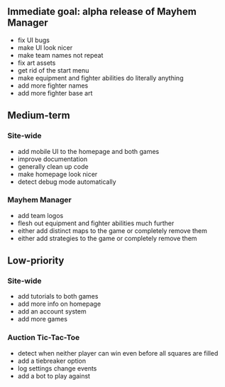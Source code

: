 ## Immediate goal: alpha release of Mayhem Manager
- fix UI bugs
- make UI look nicer
- make team names not repeat
- fix art assets
- get rid of the start menu
- make equipment and fighter abilities do literally anything
- add more fighter names
- add more fighter base art

## Medium-term
### Site-wide
- add mobile UI to the homepage and both games
- improve documentation
- generally clean up code
- make homepage look nicer
- detect debug mode automatically

### Mayhem Manager
- add team logos
- flesh out equipment and fighter abilities much further
- either add distinct maps to the game or completely remove them
- either add strategies to the game or completely remove them

## Low-priority
### Site-wide
- add tutorials to both games
- add more info on homepage
- add an account system
- add more games

### Auction Tic-Tac-Toe
- detect when neither player can win even before all squares are filled
- add a tiebreaker option
- log settings change events
- add a bot to play against